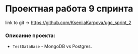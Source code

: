 # Проектная работа 9 спринта
link to git -> https://github.com/KseniiaKarpova/ugc_sprint_2


### Описание проекта:
- `TestDataBase` - MongoDB vs Postgres. 
